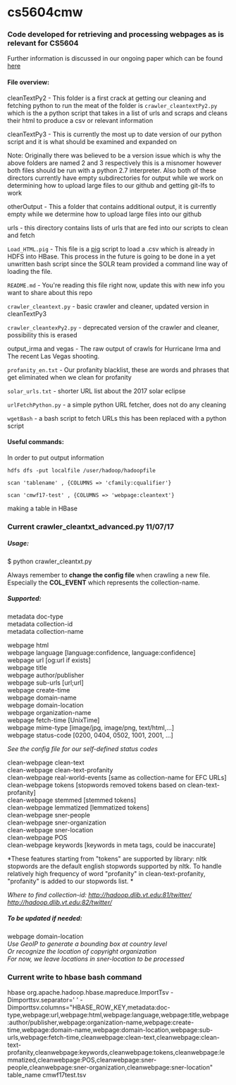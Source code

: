 # cs5604cmw

### Code developed for retrieving and processing webpages as is relevant for CS5604

Further information is discussed in our ongoing paper which can be found [here](https://www.overleaf.com/11453323jhcyxdhjjsvj#/43271700/ "paper")

#### File overview:
cleanTextPy2 -  This folder is a first crack at getting our cleaning and fetching python to run the meat of the folder is `crawler_cleantextPy2.py` which is the a python script that takes in a list of urls and scraps and cleans their html to produce a csv or relevant information  

cleanTextPy3 -  This is currently the most up to date version of our python script and it is what should be examined and expanded on

Note: Originally there was believed to be a version issue which is why the above folders are named 2 and 3 respectively this is a misnomer however both files should be run with a python 2.7 interpreter. Also both of these directors currently have empty subdirectories for output while we work on determining how to upload large files to our github and getting git-lfs to work

otherOutput - This a folder that contains additional output, it is currently empty while we determine how to upload large files into our github

urls - this directory contains lists of urls that are fed into our scripts to clean and fetch 

`Load_HTML.pig` - This file is a [pig](https://pig.apache.org/) script to load a .csv which is already in HDFS into HBase. This process in the future is going to be done in a yet unwritten bash script since the SOLR team provided a command line way of loading the file. 

`README.md` - You're reading this file right now, update this with new info you want to share about this repo

`crawler_cleantext.py` - basic crawler and cleaner, updated version in cleanTextPy3

`crawler_cleantexPy2.py` - deprecated version of the crawler and cleaner, possibility this is erased

output_irma and vegas - The raw output of crawls for Hurricane Irma and The recent Las Vegas shooting. 

`profanity_en.txt` - Our profanity blacklist, these are words and phrases that get eliminated when we clean for profanity

`solar_urls.txt` - shorter URL list about the 2017 solar eclipse

`urlFetchPython.py` - a simple python URL fetcher, does not do any cleaning

`wgetBash` -  a bash script to fetch URLs this has been replaced with a python script
#### Useful commands:

In order to put output information 

`hdfs dfs -put localfile /user/hadoop/hadoopfile`

`scan 'tablename' , {COLUMNS => 'cfamily:cqualifier'}`

`scan 'cmwf17-test' , {COLUMNS => 'webpage:cleantext'}`

making a table in HBase

### Current crawler_cleantxt_advanced.py 11/07/17

##### Usage:
$ python crawler_cleantxt.py <inputURLFile>

Always remember to **change the config file** when crawling a new file.   
Especially the **COL_EVENT** which represents the collection-name.

##### Supported:
metadata   doc-type  
metadata   collection-id  
metadata   collection-name 

webpage   html  
webpage   language   [language:confidence, language:confidence]   
webpage   url  [og:url if exists]    
webpage   title  
webpage   author/publisher  
webpage   sub-urls   [url;url]  
webpage   create-time  
webpage   domain-name  
webpage   domain-location  
webpage   organization-name  
webpage   fetch-time  [UnixTime]    
webpage   mime-type [image/jpg, image/png, text/html,...]    
webpage  status-code [0200, 0404, 0502, 1001, 2001, ...]    

*See the config file for our self-defined status codes*

clean-webpage   clean-text   
clean-webpage   clean-text-profanity  
clean-webpage   real-world-events [same as collection-name for EFC URLs]   
clean-webpage  tokens [stopwords removed tokens based on clean-text-profanity]   
clean-webpage stemmed [stemmed tokens]     
clean-webpage  lemmatized  [lemmatized tokens]     
clean-webpage   sner-people  
clean-webpage   sner-organization  
clean-webpage   sner-location  
clean-webpage  POS   
clean-webpage  keywords [keywords in meta tags, could be inaccurate]   

*These features starting from "tokens" are supported by library: nltk    
stopwords are the default english stopwords supported by nltk. To handle relatively high frequency of word "profanity" in clean-text-profanity, "profanity" is added to our stopwords list. *

*Where to find collection-id:
http://hadoop.dlib.vt.edu:81/twitter/
http://hadoop.dlib.vt.edu:82/twitter/*

##### To be updated if needed:
webpage   domain-location   
*Use GeoIP to generate a bounding box at country level   
Or recognize the location of copyright organization   
For now, we leave locations in sner-location to be processed*

### Current write to hbase bash command
hbase org.apache.hadoop.hbase.mapreduce.ImportTsv -Dimporttsv.separator='   ' -Dimporttsv.columns="HBASE_ROW_KEY,metadata:doc-type,webpage:url,webpage:html,webpage:language,webpage:title,webpage:author/publisher,webpage:organization-name,webpage:create-time,webpage:domain-name,webpage:domain-location,webpage:sub-urls,webpage:fetch-time,cleanwebpage:clean-text,cleanwebpage:clean-text-profanity,cleanwebpage:keywords,cleanwebpage:tokens,cleanwebpage:lemmatized,cleanwebpage:POS,cleanwebpage:sner-people,cleanwebpage:sner-organization,cleanwebpage:sner-location" table_name cmwf17test.tsv
